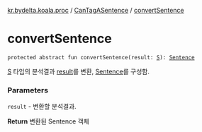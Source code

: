 [kr.bydelta.koala.proc](../index.md) / [CanTagASentence](index.md) / [convertSentence](./convert-sentence.md)

# convertSentence

`protected abstract fun convertSentence(result: `[`S`](index.md#S)`): `[`Sentence`](../../kr.bydelta.koala.data/-sentence/index.md)

[S](index.md#S) 타입의 분석결과 [result](convert-sentence.md#kr.bydelta.koala.proc.CanTagASentence$convertSentence(kr.bydelta.koala.proc.CanTagASentence.S)/result)를 변환, [Sentence](../../kr.bydelta.koala.data/-sentence/index.md)를 구성함.

### Parameters

`result` - 변환할 분석결과.

**Return**
변환된 Sentence 객체

